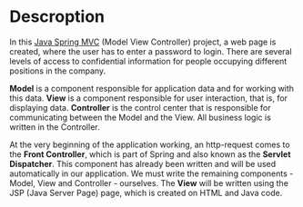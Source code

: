 # Descroption

In this [Java Spring MVC](https://docs.spring.io/spring-framework/docs/3.2.x/spring-framework-reference/html/mvc.html) (Model View Controller) project, a web page is created, where the user has to enter a password to login. There are several levels of access to confidential information for people occupying different positions in the company.

**Model** is a component responsible for application data and for working with this data. **View** is a component responsible for user interaction, that is, for displaying data. **Controller** is the control center that is responsible for communicating between the Model and the View. All business logic is written in the Controller.

At the very beginning of the application working, an http-request comes to the **Front Controller**, which is part of Spring and also known as the **Servlet Dispatcher**. This component has already been written and will be used automatically in our application. We must write the remaining components - Model, View and Controller - ourselves. The **View** will be written using the JSP (Java Server Page) page, which is created on HTML and Java code.

